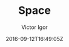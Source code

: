 ---
title: "Space"
github: https://github.com/victorvoid/space-jekyll-template/
demo: https://victorvoid.me/space-jekyll-template/
author: Victor Igor
ssg:
  - Jekyll
cms:
  - No Cms
date: 2016-09-12T16:49:05Z
github_branch: master
---